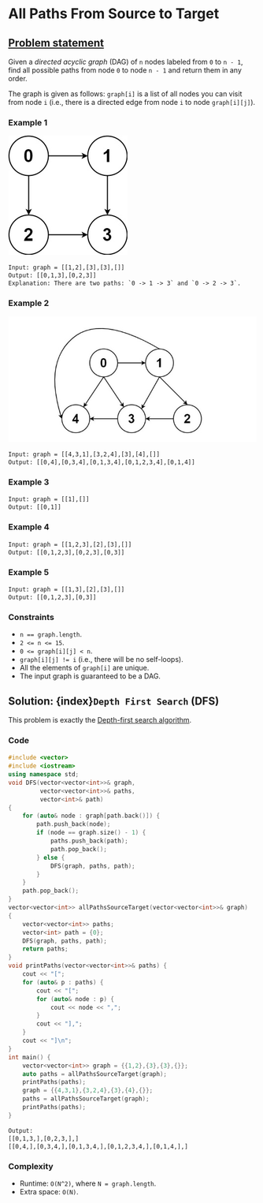 # All Paths From Source to Target

## [Problem statement](https://leetcode.com/problems/all-paths-from-source-to-target/)
Given a *directed acyclic graph* (DAG) of `n` nodes labeled from `0` to `n - 1`, find all possible paths from node `0` to node `n - 1` and return them in any order.

The graph is given as follows: `graph[i]` is a list of all nodes you can visit from node `i` (i.e., there is a directed edge from node `i` to node `graph[i][j]`).

### Example 1
![Example 1](797_all_1.jpg)
```text
Input: graph = [[1,2],[3],[3],[]]
Output: [[0,1,3],[0,2,3]]
Explanation: There are two paths: `0 -> 1 -> 3` and `0 -> 2 -> 3`.
```

### Example 2
![Example 2](797_all_2.jpg)
```text
Input: graph = [[4,3,1],[3,2,4],[3],[4],[]]
Output: [[0,4],[0,3,4],[0,1,3,4],[0,1,2,3,4],[0,1,4]]
```

### Example 3
```text
Input: graph = [[1],[]]
Output: [[0,1]]
```

### Example 4
```text
Input: graph = [[1,2,3],[2],[3],[]]
Output: [[0,1,2,3],[0,2,3],[0,3]]
```

### Example 5
```text
Input: graph = [[1,3],[2],[3],[]]
Output: [[0,1,2,3],[0,3]]
```
 
### Constraints

* `n == graph.length`.
* `2 <= n <= 15`.
* `0 <= graph[i][j] < n`.
* `graph[i][j] != i` (i.e., there will be no self-loops).
* All the elements of `graph[i]` are unique.
* The input graph is guaranteed to be a DAG.

## Solution: {index}`Depth First Search` (DFS)

This problem is exactly the [Depth-first search algorithm](https://en.wikipedia.org/wiki/Depth-first_search).

### Code
```cpp
#include <vector>
#include <iostream>
using namespace std;
void DFS(vector<vector<int>>& graph, 
         vector<vector<int>>& paths, 
         vector<int>& path) 
{
    for (auto& node : graph[path.back()]) {
        path.push_back(node);
        if (node == graph.size() - 1) {
            paths.push_back(path);
            path.pop_back();
        } else {
            DFS(graph, paths, path);
        }
    }
    path.pop_back();
}
vector<vector<int>> allPathsSourceTarget(vector<vector<int>>& graph) 
{
    vector<vector<int>> paths;
    vector<int> path = {0};
    DFS(graph, paths, path);
    return paths;
}
void printPaths(vector<vector<int>>& paths) {
    cout << "[";
    for (auto& p : paths) {
        cout << "[";
        for (auto& node : p) {
            cout << node << ",";
        }
        cout << "],";
    }
    cout << "]\n";
}
int main() {
    vector<vector<int>> graph = {{1,2},{3},{3},{}};
    auto paths = allPathsSourceTarget(graph);
    printPaths(paths);
    graph = {{4,3,1},{3,2,4},{3},{4},{}};
    paths = allPathsSourceTarget(graph);
    printPaths(paths); 
}
```
```text
Output:
[[0,1,3,],[0,2,3,],]
[[0,4,],[0,3,4,],[0,1,3,4,],[0,1,2,3,4,],[0,1,4,],]
```

### Complexity
* Runtime: `O(N^2)`, where `N = graph.length`.
* Extra space: `O(N)`.


